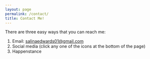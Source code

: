 ```yaml
---
layout: page
permalink: /contact/
title: Contact Me!
---
```



There are three easy ways that you can reach me: 
1. Email: salinaedwards01@gmail.com
2. Social media (click any one of the icons at the bottom of the page)
3. Happenstance 
